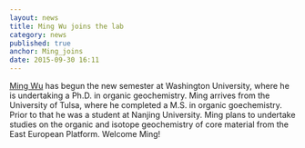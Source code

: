 ```yaml
---
layout: news
title: Ming Wu joins the lab
category: news 
published: true 
anchor: Ming_joins
date: 2015-09-30 16:11
---
```


[Ming Wu](http://bradleylab.wustl.edu/team/ming/) has begun the new semester at Washington University, where he is undertaking a Ph.D. in organic geochemistry. Ming arrives from the University of Tulsa, where he completed a M.S. in organic goechemistry. Prior to that he was a student at Nanjing University. Ming plans to undertake studies on the organic and isotope geochemistry of core material from the East European Platform. Welcome Ming!